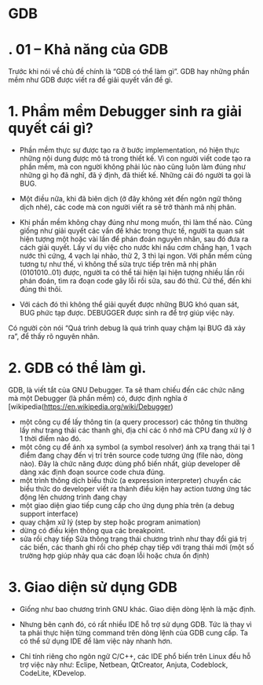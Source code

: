 # GDB
# . 01 – Khả năng của GDB
Trước khi nói về chủ đề chính là “GDB có thể làm gì”. GDB hay những phần mềm như GDB được viết ra để giải quyết vấn đề gì.

# 1. Phầm mềm Debugger sinh ra giải quyết cái gì?

- Phần mềm thực sự được tạo ra ở bước implementation, nó hiện thực những nội dung được mô tả trong thiết kế.
Vì con người viết code tạo ra phần mềm, mà con người không phải lúc nào cũng luôn làm đúng như những gì họ đã nghĩ, đã ý định, đã thiết kế. Những cái đó người ta gọi là BUG.

- Một điều nữa, khi đã biên dịch (ở đây không xét đến ngôn ngữ thông dịch nhé), các code mà con người viết ra sẽ trở thành mã nhị phân.

- Khi phần mềm không chạy đúng như mong muốn, thì làm thế nào. Cũng giống như giải quyết các vấn đề khác trong thực tế, người ta quan sát hiện tượng một hoặc vài lần để phán đoán nguyên nhân, sau đó đưa ra cách giải quyết. Lấy ví dụ việc cho nước khi nấu cơm chẳng hạn, 1 vạch nước thì cứng, 4 vạch lại nhão, thử 2, 3 thì lại ngon. Với phần mềm cũng tương tự như thế, vì không thể sửa trực tiếp trên mã nhị phân (0101010..01) được, người ta có thể tái hiện lại hiện tượng nhiều lần rồi phán đoán, tìm ra đoạn code gây lỗi rồi sửa, sau đó thử. Cứ thế, đến khi đúng thì thôi.

- Với cách đó thì không thể giải quyết được những BUG khó quan sát, BUG phức tạp được. DEBUGGER được sinh ra để trợ giúp việc này.

Có người còn nói “Quá trình debug là quá trình quay chậm lại BUG đã xảy ra”, để thấy rõ nguyên nhân.

# 2. GDB có thể làm gì.

GDB, là viết tắt của GNU Debugger. 
Ta sẽ tham chiếu đến các chức năng mà một Debugger (là phần mềm) có, được định nghĩa ở [wikipedia(https://en.wikipedia.org/wiki/Debugger)
- một công cụ để lấy thông tin (a query processor) các thông tin thường lấy như trạng thái các thanh ghi, địa chỉ các ô nhớ mà CPU đang xử lý ở 1 thời điểm nào đó.
- một công cụ để ánh xạ symbol (a symbol resolver) ánh xạ trạng thái tại 1 điểm đang chạy đến vị trí trên source code tương ứng (file nào, dòng nào). Đây là chức năng được dùng phổ biến nhất, giúp developer dễ dàng xác định đoạn source code chưa đúng.
- một trình thông dịch biểu thức (a expression interpreter) chuyển các biểu thức do developer viết ra thành điều kiện hay action tương ứng tác động lên chương trình đang chạy
- một giao diện giao tiếp cung cấp cho ứng dụng phía trên (a debug support interface)
- quay chậm xử lý (step by step hoặc program animation)
- dừng có điều kiện thông qua các breakpoint.
- sửa rồi chạy tiếp Sửa thông trạng thái chương trình như thay đổi giá trị các biến, các thanh ghi rồi cho phép chạy tiếp với trạng thái mới (một số trường hợp giúp nhảy qua các đoạn lỗi hoặc chưa ổn định)

# 3. Giao diện sử dụng GDB


- Giống như bao chương trình GNU khác. Giao diện dòng lệnh là mặc định.

- Nhưng bên cạnh đó, có rất nhiều IDE hỗ trợ sử dụng GDB. Tức là thay vì ta phải thực hiện từng command trên dòng lệnh của GDB cung cấp. Ta có thể sử dụng IDE để làm việc này nhanh hơn.
- Chỉ tính riêng cho ngôn ngữ C/C++, các IDE phổ biến trên Linux đều hỗ trợ việc này như: Eclipe, Netbean, QtCreator, Anjuta, Codeblock, CodeLite, KDevelop.

